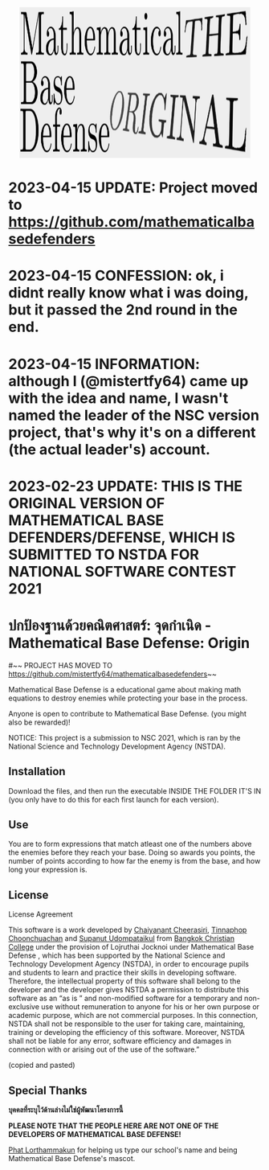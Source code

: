 <p align="center">
  <img width="460" height="300" src="./mathematical_base_defense_the_original.png">
</p>

# 2023-04-15 UPDATE: Project moved to https://github.com/mathematicalbasedefenders
# 2023-04-15 CONFESSION: ok, i didnt really know what i was doing, but it passed the 2nd round in the end.
# 2023-04-15 INFORMATION: although I (@mistertfy64) came up with the idea and name, I wasn't named the leader of the NSC version project, that's why it's on a different (the actual leader's) account.

# 2023-02-23 UPDATE: THIS IS THE ORIGINAL VERSION OF MATHEMATICAL BASE DEFENDERS/DEFENSE, WHICH IS SUBMITTED TO NSTDA FOR NATIONAL SOFTWARE CONTEST 2021

# ปกป้องฐานด้วยคณิตศาสตร์: จุดกำเนิด - Mathematical Base Defense: Origin

#~~ PROJECT HAS MOVED TO https://github.com/mistertfy64/mathematicalbasedefenders~~


Mathematical Base Defense is a educational game about making math equations to destroy enemies while protecting your base in the process.

Anyone is open to contribute to Mathematical Base Defense. (you might also be rewarded)!

NOTICE: This project is a submission to NSC 2021, which is ran by the National Science and Technology Development Agency (NSTDA).

## Installation

Download the files, and then run the executable INSIDE THE FOLDER IT'S IN (you only have to do this for each first launch for each version).

## Use

You are to form expressions that match atleast one of the numbers above the enemies before they reach your base.
Doing so awards you points, the number of points according to how far the enemy is from the base, and how long your expression is.

## License

License Agreement

This software is a work developed by [Chaiyanant Cheerasiri](https://github.com/KG07), [Tinnaphop Choonchuachan](https://github.com/mistertfy64) and [Supanut Udompataikul](https://github.com/Muq1937) from
[Bangkok Christian College](https://bcc.ac.th) under the provision of Lojruthai Jocknoi under Mathematical Base Defense , which has been supported by the National Science and Technology
Development Agency (NSTDA), in order to encourage pupils and students to learn
and practice their skills in developing software. Therefore, the intellectual
property of this software shall belong to the developer and the developer gives
NSTDA a permission to distribute this software as an “as is ” and non-modified
software for a temporary and non-exclusive use without remuneration to anyone
for his or her own purpose or academic purpose, which are not commercial
purposes. In this connection, NSTDA shall not be responsible to the user for
taking care, maintaining, training or developing the efficiency of this software.
Moreover, NSTDA shall not be liable for any error, software efficiency and
damages in connection with or arising out of the use of the software.”

(copied and pasted)

## Special Thanks

**บุคคลที่ระบุไว้ด้านล่างไม่ใช่ผู้พัฒนาโครงการนี้**

**PLEASE NOTE THAT THE PEOPLE HERE ARE NOT ONE OF THE DEVELOPERS OF MATHEMATICAL BASE DEFENSE!**

[Phat Lorthammakun](https://github.com/VenusClietnt) for helping us type our school's name and being Mathematical Base Defense's mascot. 
